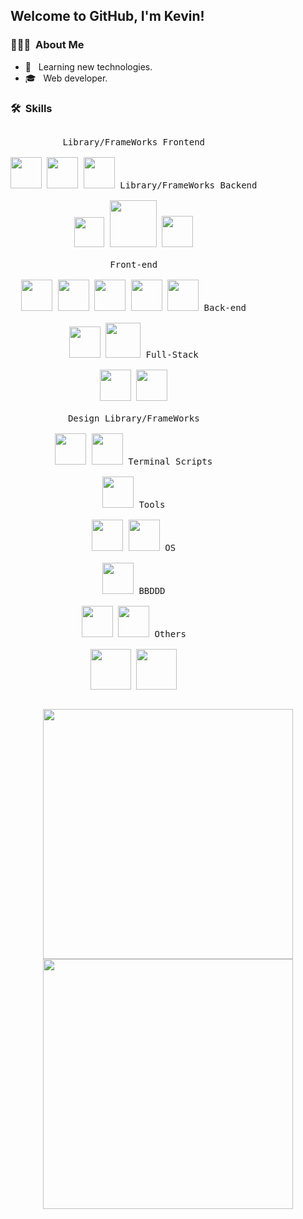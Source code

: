<!--### Hello there 👋


**KevinCamos/KevinCamos** is a ✨ _special_ ✨ repository because its `README.md` (this file) appears on your GitHub profile.

Here are some ideas to get you started:

- 🔭 I’m currently working on ...
- 🌱 I’m currently learning ...
- 👯 I’m looking to collaborate on ...
- 🤔 I’m looking for help with ...
- 💬 Ask me about ...
- 📫 How to reach me: ...
- 😄 Pronouns: ...
- ⚡ Fun fact: ...
-->

<h2> Welcome to GitHub, I'm Kevin!</h2>

<h3> 👨🏻‍💻 &nbsp;About Me </h3>

- 🤔 &nbsp; Learning new technologies.
- 🎓 &nbsp; Web developer.

<h3> 🛠 &nbsp;Skills</h3>

</p>


<p style="display: inline-block;" align="center">
  
  <kbd>
    <kbd>Library/FrameWorks Frontend</kbd>
    <br>
    <br>
    <img width="50px" src="https://cdn.icon-icons.com/icons2/2699/PNG/512/angular_logo_icon_169595.png" />
    <img width="50px" src="https://cdn.jsdelivr.net/gh/devicons/devicon/icons/react/react-original.svg" />
    <img width="50px" src="https://cdn.jsdelivr.net/gh/devicons/devicon/icons/vuejs/vuejs-original.svg" />
  </kbd>
    <kbd>
    <kbd>Library/FrameWorks Backend</kbd>
    <br>
    <br>
    <img width="48px" src="https://upload.wikimedia.org/wikipedia/commons/thumb/9/9a/Laravel.svg/1200px-Laravel.svg.png" />
    <img width="75px" src="https://nurtem.com/wp-content/uploads/2021/01/django-1080x675.png" />
    <img width="50px" src="https://nashvillesoftwareschool.com/images/technologies/express.png" />

  </kbd>
  <br/>
  <br/>
  <kbd>
    <kbd>Front-end</kbd>
    <br>
    <br>
    <img width="50px" src="https://cdn.jsdelivr.net/gh/devicons/devicon/icons/javascript/javascript-original.svg" />
    <img width="50px" src="https://cdn.jsdelivr.net/gh/devicons/devicon/icons/typescript/typescript-original.svg" />
    <img width="50px" src="https://cdn.jsdelivr.net/gh/devicons/devicon/icons/html5/html5-original.svg" /> 
    <img width="50px" src="https://cdn.jsdelivr.net/gh/devicons/devicon/icons/css3/css3-plain.svg" /> 
    <img width="50px" src="https://cdn.jsdelivr.net/gh/devicons/devicon/icons/sass/sass-original.svg" /> 
  </kbd>
  <kbd>
    <kbd>Back-end</kbd>
    <br>
    <br>
    <img width="50px" src="https://cdn.jsdelivr.net/gh/devicons/devicon/icons/php/php-original.svg" />
    <img width="56px" src="https://go.dev/blog/go-brand/Go-Logo/PNG/Go-Logo_Blue.png" />
  </kbd>
    <kbd>
    <kbd>Full-Stack</kbd>
    <br>
    <br>
    <img width="50px" src="https://upload.wikimedia.org/wikipedia/commons/thumb/c/c3/Python-logo-notext.svg/220px-Python-logo-notext.svg.png" />
    <img width="50px" src="https://cdn.jsdelivr.net/gh/devicons/devicon/icons/nodejs/nodejs-original.svg" />

  </kbd>

  <br/>
  <br/>
    <kbd>
    <kbd>Design Library/FrameWorks</kbd>
    <br>
    <br>
    <img width="50px" src="https://v4.mui.com/static/logo.png" />
    <img width="50px" src="https://cdn.jsdelivr.net/gh/devicons/devicon/icons/bootstrap/bootstrap-original.svg" />

  </kbd>
  <kbd>
    <kbd>Terminal Scripts</kbd>
    <br>
    <br>
    <img width="50px" src="https://cdn.jsdelivr.net/gh/devicons/devicon/icons/bash/bash-original.svg" />
  </kbd>
  <kbd>
    <kbd>Tools</kbd>
    <br>
    <br>
    <img width="50px" src="https://cdn.jsdelivr.net/gh/devicons/devicon/icons/vscode/vscode-original.svg" />
    <img width="50px" src="https://w7.pngwing.com/pngs/631/720/png-transparent-eclipse-foundation-integrated-development-environment-ceylon-java-eclipse-miscellaneous-logo-electric-blue-thumbnail.png" />
  </kbd>
  <kbd>
    <kbd>OS</kbd>
    <br>
    <br>
    <img width="50px" src="https://cdn.jsdelivr.net/gh/devicons/devicon/icons/linux/linux-original.svg" />
  </kbd>
    <kbd>
    <kbd>BBDDD</kbd>
    <br>
    <br>
    <img width="50px" src="https://toppng.com/uploads/preview/mysql-logo-11536003912o2fjzalzdb.png" />
    <img width="50px" src="https://www.itnetwork.cz/images/46772/lekce5/mdb.png" />
  </kbd>
   </kbd>
    <kbd>
    <kbd>Others</kbd>
    <br>
    <br>
    <img width="65px" src="https://miro.medium.com/max/792/1*VPkO6cXHVK5uDWiQig3jdQ.png" />
    <img width="65px" src="https://logowik.com/content/uploads/images/jenkins8460.jpg" />
  </kbd>
</p>

<a href="https://github.com/KevinCamos">
  
</a>
<a href="https://github.com/KevinCamos">
  <p style="display: inline-block;" align="center">
    <img src="https://github-readme-stats.vercel.app/api/top-langs/?username=KevinCamos&layout=compact&theme=dark"  width = 400/>

  <img src = "https://github-readme-stats.vercel.app/api?username=KevinCamos&show_icons=true&theme=bear" width = 400>
  </p>
 
</a>

<br/>
